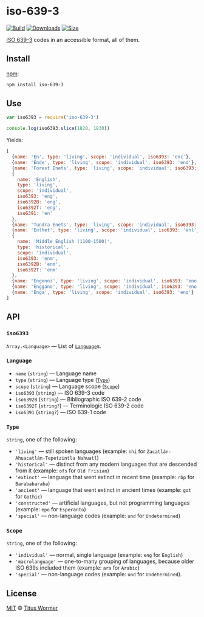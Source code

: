 # iso-639-3

[![Build][build-badge]][build]
[![Downloads][downloads-badge]][downloads]
[![Size][size-badge]][size]

[ISO 639-3][iso] codes in an accessible format, all of them.

## Install

[npm][]:

```sh
npm install iso-639-3
```

## Use

```js
var iso6393 = require('iso-639-3')

console.log(iso6393.slice(1820, 1830))
```

Yields:

```js
[
  {name: 'En', type: 'living', scope: 'individual', iso6393: 'enc'},
  {name: 'Ende', type: 'living', scope: 'individual', iso6393: 'end'},
  {name: 'Forest Enets', type: 'living', scope: 'individual', iso6393: 'enf'},
  {
    name: 'English',
    type: 'living',
    scope: 'individual',
    iso6393: 'eng',
    iso6392B: 'eng',
    iso6392T: 'eng',
    iso6391: 'en'
  },
  {name: 'Tundra Enets', type: 'living', scope: 'individual', iso6393: 'enh'},
  {name: 'Enlhet', type: 'living', scope: 'individual', iso6393: 'enl'},
  {
    name: 'Middle English (1100-1500)',
    type: 'historical',
    scope: 'individual',
    iso6393: 'enm',
    iso6392B: 'enm',
    iso6392T: 'enm'
  },
  {name: 'Engenni', type: 'living', scope: 'individual', iso6393: 'enn'},
  {name: 'Enggano', type: 'living', scope: 'individual', iso6393: 'eno'},
  {name: 'Enga', type: 'living', scope: 'individual', iso6393: 'enq'}
]
```

## API

### `iso6393`

`Array.<Language>` — List of [`Language`][language]s.

### `Language`

*   `name` (`string`) — Language name
*   `type` (`string`) — Language type ([`Type`][type])
*   `scope` (`string`) — Language scope ([`Scope`][scope])
*   `iso6393` (`string`) — ISO 639-3 code
*   `iso6392B` (`string`) — Bibliographic ISO 639-2 code
*   `iso6392T` (`string?`) — Terminologic ISO 639-2 code
*   `iso6391` (`string?`) — ISO 639-1 code

### `Type`

`string`, one of the following:

*   `'living'` — still spoken languages
    (example: `nhi` for `Zacatlán-Ahuacatlán-Tepetzintla Nahuatl`)
*   `'historical'` — distinct from any modern languages that are descended from
    it
    (example: `ofs` for `Old Frisian`)
*   `'extinct'` — language that went extinct in recent time
    (example: `rbp` for `Barababaraba`)
*   `'ancient'` — language that went extinct in ancient times
    (example: `got` for `Gothic`)
*   `'constructed'` — artificial languages, but not programming languages
    (example: `epo` for `Esperanto`)
*   `'special'` — non-language codes
    (example: `und` for `Undetermined`)

### `Scope`

`string`, one of the following:

*   `'individual'` — normal, single language
    (example: `eng` for `English`)
*   `'macrolanguage'` — one-to-many grouping of languages, because older ISO
    639s included them
    (example: `ara` for `Arabic`)
*   `'special'` — non-language codes
    (example: `und` for `Undetermined`).

## License

[MIT][license] © [Titus Wormer][author]

<!-- Definition -->

[build-badge]: https://img.shields.io/travis/wooorm/iso-639-3.svg

[build]: https://travis-ci.org/wooorm/iso-639-3

[downloads-badge]: https://img.shields.io/npm/dm/iso-639-3.svg

[downloads]: https://www.npmjs.com/package/iso-639-3

[size-badge]: https://img.shields.io/bundlephobia/minzip/iso-639-3.svg

[size]: https://bundlephobia.com/result?p=iso-639-3

[npm]: https://docs.npmjs.com/cli/install

[license]: license

[author]: https://wooorm.com

[iso]: https://iso639-3.sil.org

[language]: #language

[type]: #type

[scope]: #scope
